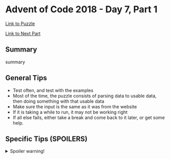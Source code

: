 # Advent of Code 2018 - Day 7, Part 1

[Link to Puzzle](https://adventofcode.com/2018/day/7)

[Link to Next Part](https://github.com/CodingAP/unofficial-aoc-syllabus/blob/main/years/2018/day7/part2.md)

## Summary
summary

## General Tips
- Test often, and test with the examples
- Most of the time, the puzzle consists of parsing data to usable data, then doing something with that usable data
- Make sure the input is the same as it was from the website
- If it is taking a while to run, it may not be working right
- If all else fails, either take a break and come back to it later, or get some help.

## Specific Tips (SPOILERS)
<details> <summary>Spoiler warning!</summary>

specific tips

</details>